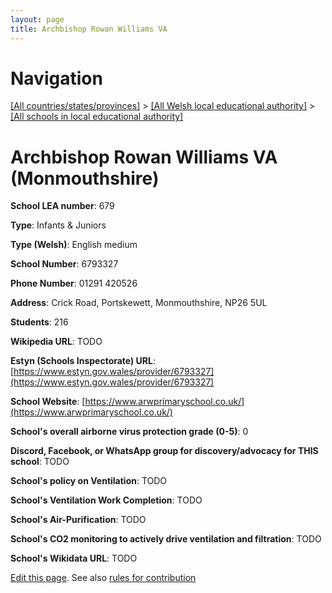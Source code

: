 ```yaml
---
layout: page
title: Archbishop Rowan Williams VA
---
```

# Navigation

[[All countries/states/provinces]](../../..) > [[All Welsh local educational authority]](../..) > [[All schools in local educational authority]](..)

# Archbishop Rowan Williams VA (Monmouthshire)

**School LEA number**: 679

**Type**: Infants & Juniors

**Type (Welsh)**: English medium

**School Number**: 6793327

**Phone Number**: 01291 420526

**Address**: Crick Road, Portskewett, Monmouthshire, NP26 5UL

**Students**: 216

**Wikipedia URL**: TODO

**Estyn (Schools Inspectorate) URL**: [https://www.estyn.gov.wales/provider/6793327](https://www.estyn.gov.wales/provider/6793327)

**School Website**: [https://www.arwprimaryschool.co.uk/](https://www.arwprimaryschool.co.uk/)

**School's overall airborne virus protection grade (0-5)**: 0

**Discord, Facebook, or WhatsApp group for discovery/advocacy for THIS school**: TODO

**School's policy on Ventilation**: TODO

**School's Ventilation Work Completion**: TODO

**School's Air-Purification**: TODO

**School's CO2 monitoring to actively drive ventilation and filtration**: TODO

**School's Wikidata URL**: TODO




[Edit this page](https://github.com/VentilationProject/Wales/edit/prif/./Monmouthshire/Archbishop_Rowan_Williams_VA.md). See also [rules for contribution](../../../contribution-rules/)